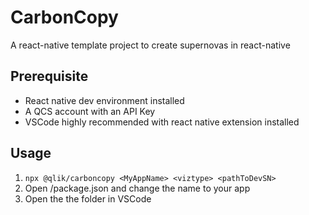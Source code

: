 # CarbonCopy
A react-native template project to create supernovas in react-native

## Prerequisite
* React native dev environment installed
* A QCS account with an API Key
* VSCode highly recommended with react native extension installed

## Usage
1. `npx @qlik/carboncopy <MyAppName> <viztype> <pathToDevSN>`
2.  Open <MyAppName>/package.json and change the name to your app
3.  Open the the folder in VSCode